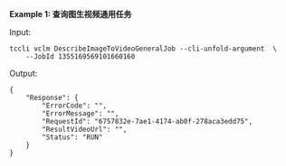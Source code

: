 **Example 1: 查询图生视频通用任务**



Input: 

```
tccli vclm DescribeImageToVideoGeneralJob --cli-unfold-argument  \
    --JobId 1355169569101660160
```

Output: 
```
{
    "Response": {
        "ErrorCode": "",
        "ErrorMessage": "",
        "RequestId": "6757832e-7ae1-4174-ab0f-278aca3edd75",
        "ResultVideoUrl": "",
        "Status": "RUN"
    }
}
```


